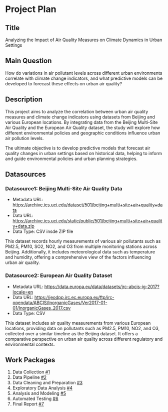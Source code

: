 # Project Plan

## Title
Analyzing the Impact of Air Quality Measures on Climate Dynamics in Urban Settings

## Main Question

How do variations in air pollutant levels across different urban environments correlate with climate change indicators, and what predictive models can be developed to forecast these effects on urban air quality?

## Description

This project aims to analyze the correlation between urban air quality measures and climate change indicators using datasets from Beijing and various European locations. By integrating data from the Beijing Multi-Site Air Quality and the European Air Quality dataset, the study will explore how different environmental policies and geographic conditions influence urban air pollution levels.

The ultimate objective is to develop predictive models that forecast air quality changes in urban settings based on historical data, helping to inform and guide environmental policies and urban planning strategies.


## Datasources

<!-- Describe each datasources you plan to use in a section. Use the prefic "DatasourceX" where X is the id of the datasource. -->

### Datasource1: Beijing Multi-Site Air Quality Data
* Metadata URL: https://archive.ics.uci.edu/dataset/501/beijing+multi+site+air+quality+data
* Data URL: https://archive.ics.uci.edu/static/public/501/beijing+multi+site+air+quality+data.zip
* Data Type: CSV insde ZIP file

This dataset records hourly measurements of various air pollutants such as PM2.5, PM10, SO2, NO2, and O3 from multiple monitoring stations across Beijing. Additionally, it includes meteorological data such as temperature and humidity, offering a comprehensive view of the factors influencing urban air quality.


### Datasource2:  European Air Quality Dataset
* Metadata URL: https://data.europa.eu/data/datasets/jrc-abcis-ig-2017?locale=en
* Data URL: https://jeodpp.jrc.ec.europa.eu/ftp/jrc-opendata/ABCIS/InorganicGases/Ver2017-01-01/InorganicGases_2017.csv
* Data Type: CSV

This dataset includes air quality measurements from various European locations, providing data on pollutants such as PM2.5, PM10, NO2, and O3, collected over a similar timeline as the Beijing dataset. It offers a comparative perspective on urban air quality across different regulatory and environmental contexts.




## Work Packages
1. Data Collection [#1][i1]
2. Data Pipeline [#2][i2]
3. Data Cleaning and Preparation [#3][i3]
4. Exploratory Data Analysis [#4][i4]
5. Analysis and Modeling [#5][i5]
6. Automated Testing [#6][i6]
7. Final Report [#7][i7]



[i1]: https://github.com/shadikhamsehh/made-template/issues/1
[i2]: https://github.com/shadikhamsehh/made-template/issues/2
[i3]: https://github.com/shadikhamsehh/made-template/issues/3
[i4]: https://github.com/shadikhamsehh/made-template/issues/4
[i5]: https://github.com/shadikhamsehh/made-template/issues/5
[i6]: https://github.com/shadikhamsehh/made-template/issues/6
[i7]: https://github.com/shadikhamsehh/made-template/issues/7

